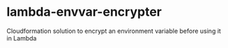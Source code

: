 # lambda-envvar-encrypter
Cloudformation solution to encrypt an environment variable before using it in Lambda
